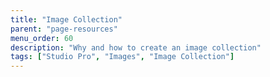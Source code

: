 ```yaml
---
title: "Image Collection"
parent: "page-resources"
menu_order: 60
description: "Why and how to create an image collection"
tags: ["Studio Pro", "Images", "Image Collection"]
---
```




